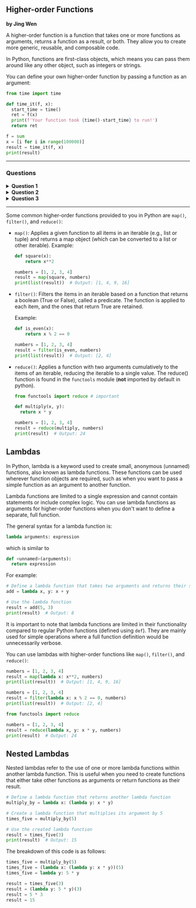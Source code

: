 ## Higher-order Functions
**by Jing Wen**

A higher-order function is a function that takes one or more functions as arguments, returns a function as a result, or both. They allow you to create more generic, reusable, and composable code. 

In Python, functions are first-class objects, which means you can pass them around like any other object, such as integers or strings.

You can define your own higher-order function by passing a function as an argument:
  ```python
from time import time

def time_it(f, x):
    start_time = time()
    ret = f(x)
    print(f'Your function took {time()-start_time} to run!')
    return ret

f = sum
x = [i for i in range(100000)]
result = time_it(f, x)
print(result)
```

---

### Questions

<details>
  <summary> <b>Question 1</b> </summary>
  
  Fix my code!
  
  ```python
def sum_until(n):
    """Returns a function that sums the first n elements of a given list.

    Arguments:
        n (int): The number of elements to include in the sum.

    Returns:
        function: A function that takes a list as input and returns the sum
                  of the first n elements in the list.
    """
    def sum_all(m)
        return ...
    return ...
  ```
  
   <details>
    <summary>Question 1 Answer</summary>
     
   ```python
def sum_until(n):
    def sum_all(m)
        return sum(m[:n])
    return sum_all
  ```
     
  </details>

</details>

<details>
  <summary> <b>Question 2</b> </summary>
  
  ```python
def a(b, y):
    return y==0 or not b(a, y-1)
  
def x(y, a):
    return a==0 or not y(x, a-1)
  ```
which expressions are `True`:
- [ ] a(x, 2)
- [ ] x(a, 2)
- [ ] a(x, 3)
- [ ] x(a, 3)
  
   <details>
    <summary>Question 2 Answer</summary>
     
  - [x] a(x, 2)
  - [x] x(a, 2)
  - [ ] a(x, 3)
  - [ ] x(a, 3)
     
  </details>

</details>

<details>
  <summary> <b>Question 3</b> </summary>
  
  Given:
  ```python
  def f1(x):
    return [x]
  
  def f2(f, y):
    return f(3) * y
  
  def f3(x, y):
    z = f1(y) + f2(f1, x)
    if not f1(len(z)//10):
      z = f2(list, f1(z))
      return z
    return f2(str, sum(z))
  ```
  which expressions are `True`:
- [ ] f2(tuple, 4) == (3, 3, 3, 3, 3)
- [ ] f2(max, 1) == 3
- [ ] f3(2, 3) == '333333333'
- [ ] f3(2, 3) == [3, 3, 3, 3, 3, 3, 3, 3, 3]
- [ ] f1(f2(int, f1(f2(f1, 1)))) == [[[3], [3], [3]]]
  
  <details>
    <summary>Question 3 Answer</summary>
    
  - [ ] f2(tuple, 4) == (3, 3, 3, 3, 3) 
    ```diff
    - error because tuple(3)
    ```
  - [ ] f2(max, 1) == 3
    ```diff
    - error because max(3)
    ```
  - [x] f3(2, 3) == '333333333'
    ```diff
    ! Note that len(f1(z//10)) always = 1 as f1 returns list of length 1, so if branch is never taken
    + f3(2, 3)
    + = f2(str, sum(z))
    + = f2(str, sum(f1(y) + f2(f1, x)))
    + = f2(str, sum(f1(3) + f2(f1, 2)))
    + = f2(str, sum([3] + f2(f1, 2)))
    + = f2(str, sum([3] + f1(3) * 2))
    + = f2(str, sum([3] + [3] * 2))
    + = f2(str, sum([3, 3, 3]))
    + = f2(str, 9)
    + = str(3) * 9
    + = 333333333
    ```
  - [ ] f3(2, 3) == [3, 3, 3, 3, 3, 3, 3, 3, 3]
    ```diff
    - the return statement is the str one
    ```
  - [x] f1(f2(int, f1(f2(f1, 1)))) == [[[3], [3], [3]]]
    
  </details>
  
</details>

---


    
Some common higher-order functions provided to you in Python are `map()`, `filter()`, and `reduce()`:

- `map()`: Applies a given function to all items in an iterable (e.g., list or tuple) and returns a map object (which can be converted to a list or other iterable).
  Example:
  
  ```python
  def square(x):
      return x**2

  numbers = [1, 2, 3, 4]
  result = map(square, numbers)
  print(list(result))  # Output: [1, 4, 9, 16]
  ```
  
- `filter()`: Filters the items in an iterable based on a function that returns a boolean (True or False), called a predicate. The function is applied to each item, and the ones that return True are retained.

  Example:
  ```python
  def is_even(x):
      return x % 2 == 0

  numbers = [1, 2, 3, 4]
  result = filter(is_even, numbers)
  print(list(result))  # Output: [2, 4]
  ```
  
- `reduce()`: Applies a function with two arguments cumulatively to the items of an iterable, reducing the iterable to a single value. The reduce() function is found in the `functools` module (**not** imported by default in python).
    ```python
  from functools import reduce # important

  def multiply(x, y):
      return x * y

  numbers = [1, 2, 3, 4]
  result = reduce(multiply, numbers)
  print(result)  # Output: 24
  ```

## Lambdas
In Python, lambda is a keyword used to create small, anonymous (unnamed) functions, also known as lambda functions. These functions can be used wherever function objects are required, such as when you want to pass a simple function as an argument to another function. 

Lambda functions are limited to a single expression and cannot contain statements or include complex logic. You can use lambda functions as arguments for higher-order functions when you don't want to define a separate, full function.

The general syntax for a lambda function is:

```python
lambda arguments: expression
```

which is similar to

```python
def <unnamed>(arguments):
  return expression
```

For example:
```python
# Define a lambda function that takes two arguments and returns their sum
add = lambda x, y: x + y

# Use the lambda function
result = add(5, 3)
print(result)  # Output: 8
```

It is important to note that lambda functions are limited in their functionality compared to regular Python functions (defined using `def`). They are mainly used for simple operations where a full function definition would be unnecessarily verbose.

You can use lambdas with higher-order functions like `map()`, `filter()`, and `reduce()`:

```python
numbers = [1, 2, 3, 4]
result = map(lambda x: x**2, numbers)
print(list(result))  # Output: [1, 4, 9, 16]
```

```python
numbers = [1, 2, 3, 4]
result = filter(lambda x: x % 2 == 0, numbers)
print(list(result))  # Output: [2, 4]
```

```python
from functools import reduce

numbers = [1, 2, 3, 4]
result = reduce(lambda x, y: x * y, numbers)
print(result)  # Output: 24
```

## Nested Lambdas
Nested lambdas refer to the use of one or more lambda functions within another lambda function. This is useful when you need to create functions that either take other functions as arguments or return functions as their result.

```python
# Define a lambda function that returns another lambda function
multiply_by = lambda x: (lambda y: x * y)

# Create a lambda function that multiplies its argument by 5
times_five = multiply_by(5)

# Use the created lambda function
result = times_five(3)
print(result)  # Output: 15
```

The breakdown of this code is as follows:

```python
times_five = multiply_by(5)
times_five = (lambda x: (lambda y: x * y))(5)
times_five = lambda y: 5 * y

result = times_five(3)
result = (lambda y: 5 * y)(3)
result = 5 * 3
result = 15
```
  
  
  
  
  
